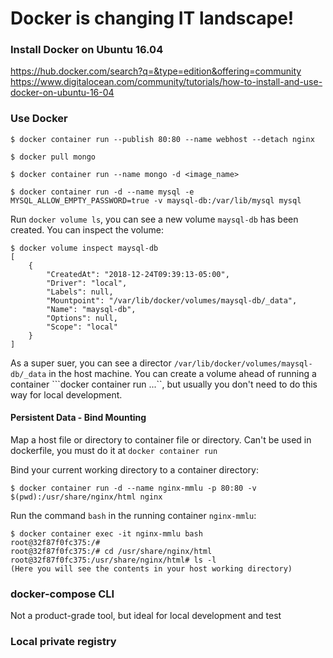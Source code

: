 # Docker is changing IT landscape!

### Install Docker on Ubuntu 16.04

https://hub.docker.com/search?q=&type=edition&offering=community
https://www.digitalocean.com/community/tutorials/how-to-install-and-use-docker-on-ubuntu-16-04

### Use Docker

```
$ docker container run --publish 80:80 --name webhost --detach nginx
```

```
$ docker pull mongo

$ docker container run --name mongo -d <image_name>
```

```
$ docker container run -d --name mysql -e MYSQL_ALLOW_EMPTY_PASSWORD=true -v maysql-db:/var/lib/mysql mysql
```
Run ```docker volume ls```, you can see a new volume ```maysql-db``` has been created. You can inspect the volume:
```
$ docker volume inspect maysql-db
[
    {
        "CreatedAt": "2018-12-24T09:39:13-05:00",
        "Driver": "local",
        "Labels": null,
        "Mountpoint": "/var/lib/docker/volumes/maysql-db/_data",
        "Name": "maysql-db",
        "Options": null,
        "Scope": "local"
    }
]
```
As a super suer, you can see a director ```/var/lib/docker/volumes/maysql-db/_data``` in the host machine.
You can create a volume ahead of running a container ```docker container run ...``, but usually you don't need to do this way for local development.

#### Persistent Data - Bind Mounting

Map a host file or directory to container file or directory.
Can't be used in dockerfile, you must do it at ```docker container run```

Bind your current working directory to a container directory:
```
$ docker container run -d --name nginx-mmlu -p 80:80 -v $(pwd):/usr/share/nginx/html nginx
```
Run the command ```bash``` in the running container ```nginx-mmlu```:
```
$ docker container exec -it nginx-mmlu bash
root@32f87f0fc375:/#
root@32f87f0fc375:/# cd /usr/share/nginx/html
root@32f87f0fc375:/usr/share/nginx/html# ls -l
(Here you will see the contents in your host working directory)
```

### docker-compose CLI
Not a product-grade tool, but ideal for local development and test

### Local private registry

